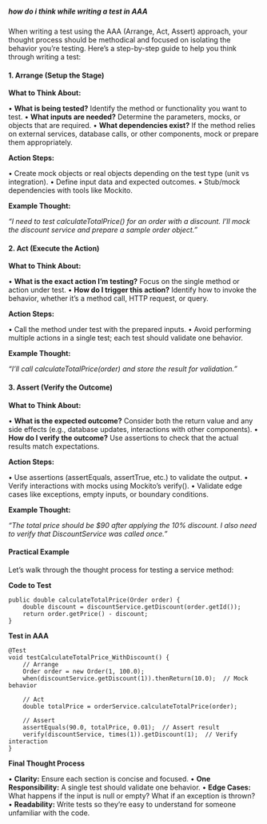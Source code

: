 
##### how do i think while writing a test in AAA

When writing a test using the AAA (Arrange, Act, Assert) approach, your thought process should be methodical and focused on isolating the behavior you’re testing. Here’s a step-by-step guide to help you think through writing a test:

#### **1. Arrange (Setup the Stage)**

**What to Think About:**

• **What is being tested?** Identify the method or functionality you want to test.
• **What inputs are needed?** Determine the parameters, mocks, or objects that are required.
• **What dependencies exist?** If the method relies on external services, database calls, or other components, mock or prepare them appropriately.


**Action Steps:**

• Create mock objects or real objects depending on the test type (unit vs integration).
• Define input data and expected outcomes.
• Stub/mock dependencies with tools like Mockito.


**Example Thought:**

_“I need to test_ _calculateTotalPrice()_ _for an order with a discount. I’ll mock the discount service and prepare a sample order object.”_




#### **2. Act (Execute the Action)**

**What to Think About:**

• **What is the exact action I’m testing?** Focus on the single method or action under test.
• **How do I trigger this action?** Identify how to invoke the behavior, whether it’s a method call, HTTP request, or query.

  
**Action Steps:**

• Call the method under test with the prepared inputs.
• Avoid performing multiple actions in a single test; each test should validate one behavior.

  

**Example Thought:**

_“I’ll call_ _calculateTotalPrice(order)_ _and store the result for validation.”_


#### **3. Assert (Verify the Outcome)**

  
**What to Think About:**

• **What is the expected outcome?** Consider both the return value and any side effects (e.g., database updates, interactions with other components).
• **How do I verify the outcome?** Use assertions to check that the actual results match expectations.

  

**Action Steps:**

• Use assertions (assertEquals, assertTrue, etc.) to validate the output.
• Verify interactions with mocks using Mockito’s verify().
• Validate edge cases like exceptions, empty inputs, or boundary conditions.


**Example Thought:**

_“The total price should be $90 after applying the 10% discount. I also need to verify that_ _DiscountService_ _was called once.”_


#### **Practical Example**


Let’s walk through the thought process for testing a service method:


**Code to Test**
```
public double calculateTotalPrice(Order order) {
    double discount = discountService.getDiscount(order.getId());
    return order.getPrice() - discount;
}
```


**Test in AAA**
```
@Test
void testCalculateTotalPrice_WithDiscount() {
    // Arrange
    Order order = new Order(1, 100.0);
    when(discountService.getDiscount(1)).thenReturn(10.0);  // Mock behavior
    
    // Act
    double totalPrice = orderService.calculateTotalPrice(order);
    
    // Assert
    assertEquals(90.0, totalPrice, 0.01);  // Assert result
    verify(discountService, times(1)).getDiscount(1);  // Verify interaction
}
```

**Final Thought Process**

• **Clarity:** Ensure each section is concise and focused.
• **One Responsibility:** A single test should validate one behavior.
• **Edge Cases:** What happens if the input is null or empty? What if an exception is thrown?
• **Readability:** Write tests so they’re easy to understand for someone unfamiliar with the code.


